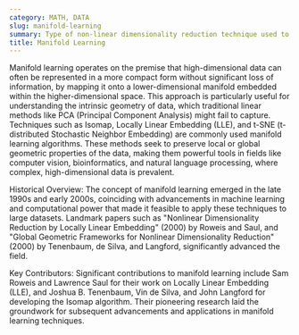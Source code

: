 ```yaml
---
category: MATH, DATA
slug: manifold-learning
summary: Type of non-linear dimensionality reduction technique used to uncover the underlying structure of high-dimensional data by assuming it lies on a lower-dimensional manifold.
title: Manifold Learning
---
```


Manifold learning operates on the premise that high-dimensional data can often be represented in a more compact form without significant loss of information, by mapping it onto a lower-dimensional manifold embedded within the higher-dimensional space. This approach is particularly useful for understanding the intrinsic geometry of data, which traditional linear methods like PCA (Principal Component Analysis) might fail to capture. Techniques such as Isomap, Locally Linear Embedding (LLE), and t-SNE (t-distributed Stochastic Neighbor Embedding) are commonly used manifold learning algorithms. These methods seek to preserve local or global geometric properties of the data, making them powerful tools in fields like computer vision, bioinformatics, and natural language processing, where complex, high-dimensional data is prevalent.

Historical Overview: The concept of manifold learning emerged in the late 1990s and early 2000s, coinciding with advancements in machine learning and computational power that made it feasible to apply these techniques to large datasets. Landmark papers such as "Nonlinear Dimensionality Reduction by Locally Linear Embedding" (2000) by Roweis and Saul, and "Global Geometric Frameworks for Nonlinear Dimensionality Reduction" (2000) by Tenenbaum, de Silva, and Langford, significantly advanced the field.

Key Contributors: Significant contributions to manifold learning include Sam Roweis and Lawrence Saul for their work on Locally Linear Embedding (LLE), and Joshua B. Tenenbaum, Vin de Silva, and John Langford for developing the Isomap algorithm. Their pioneering research laid the groundwork for subsequent advancements and applications in manifold learning techniques.